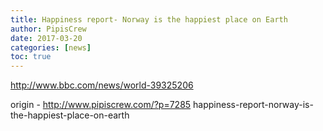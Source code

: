 ```yaml
---
title: Happiness report- Norway is the happiest place on Earth
author: PipisCrew
date: 2017-03-20
categories: [news]
toc: true
---
```


http://www.bbc.com/news/world-39325206

origin - http://www.pipiscrew.com/?p=7285 happiness-report-norway-is-the-happiest-place-on-earth